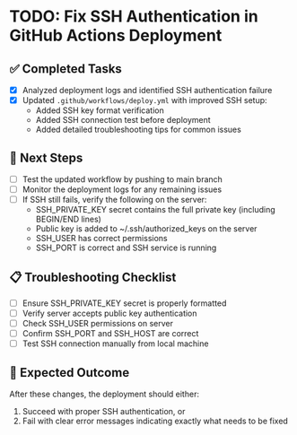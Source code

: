 # TODO: Fix SSH Authentication in GitHub Actions Deployment

## ✅ Completed Tasks
- [x] Analyzed deployment logs and identified SSH authentication failure
- [x] Updated `.github/workflows/deploy.yml` with improved SSH setup:
  - Added SSH key format verification
  - Added SSH connection test before deployment
  - Added detailed troubleshooting tips for common issues

## 🔄 Next Steps
- [ ] Test the updated workflow by pushing to main branch
- [ ] Monitor the deployment logs for any remaining issues
- [ ] If SSH still fails, verify the following on the server:
  - SSH_PRIVATE_KEY secret contains the full private key (including BEGIN/END lines)
  - Public key is added to ~/.ssh/authorized_keys on the server
  - SSH_USER has correct permissions
  - SSH_PORT is correct and SSH service is running

## 📋 Troubleshooting Checklist
- [ ] Ensure SSH_PRIVATE_KEY secret is properly formatted
- [ ] Verify server accepts public key authentication
- [ ] Check SSH_USER permissions on server
- [ ] Confirm SSH_PORT and SSH_HOST are correct
- [ ] Test SSH connection manually from local machine

## 🎯 Expected Outcome
After these changes, the deployment should either:
1. Succeed with proper SSH authentication, or
2. Fail with clear error messages indicating exactly what needs to be fixed
